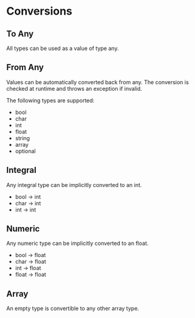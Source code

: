 # Conversions

## To Any

All types can be used as a value of type any. 

## From Any

Values can be automatically converted back from any. The conversion is checked at runtime and throws an exception if invalid.

The following types are supported:
- bool
- char
- int
- float
- string
- array
- optional

## Integral

Any integral type can be implicitly converted to an int.

- bool -> int
- char -> int
- int -> int

## Numeric

Any numeric type can be implicitly converted to an float.

- bool -> float
- char -> float
- int -> float
- float -> float

## Array

An empty type is convertible to any other array type. 